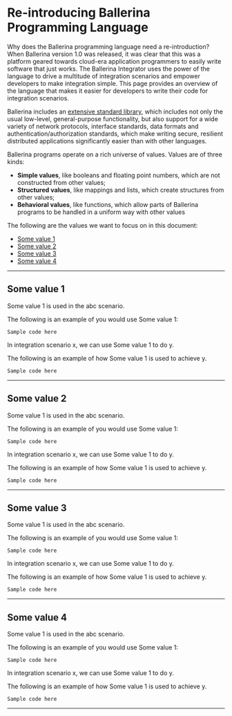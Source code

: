 # Re-introducing Ballerina Programming Language

Why does the Ballerina programming language need a re-introduction? When Ballerina version 1.0 was released, it was clear that this was a platform geared towards cloud-era application programmers to easily write software that just works. The Ballerina Integrator uses the power of the language to drive a multitude of integration scenarios and empower developers to make integration simple. This page provides an overview of the language that makes it easier for developers to write their code for integration scenarios.

Ballerina includes an [extensive standard library](https://v1-0.ballerina.io/learn/api-docs/ballerina/index.html), which includes not only the usual low-level, general-purpose functionality, but also support for a wide variety of network protocols, interface standards, data formats and authentication/authorization standards, which make writing secure, resilient distributed applications significantly easier than with other languages. 

Ballerina programs operate on a rich universe of values. Values are of three kinds:

- **Simple values**, like booleans and floating point numbers, which are not constructed from other values;
- **Structured values**, like mappings and lists, which create structures from other values;
- **Behavioral values**, like functions, which allow parts of Ballerina programs to be handled in a uniform way with other values

The following are the values we want to focus on in this document:

- [Some value 1](#Some-value-1)
- [Some value 2](#Some-value-2)
- [Some value 3](#Some-value-3)
- [Some value 4](#Some-value-4)

---

## Some value 1

Some value 1 is used in the abc scenario.

The following is an example of you would use Some value 1:

```ballerina
Sample code here

```

In integration scenario x, we can use Some value 1 to do y. 

The following is an example of how Some value 1 is used to achieve y.

```ballerina
Sample code here

```

---

## Some value 2

Some value 1 is used in the abc scenario.

The following is an example of you would use Some value 1:

```ballerina
Sample code here

```

In integration scenario x, we can use Some value 1 to do y. 

The following is an example of how Some value 1 is used to achieve y.

```ballerina
Sample code here

```

---

## Some value 3

Some value 1 is used in the abc scenario.

The following is an example of you would use Some value 1:

```ballerina
Sample code here

```

In integration scenario x, we can use Some value 1 to do y. 

The following is an example of how Some value 1 is used to achieve y.

```ballerina
Sample code here

```

---

## Some value 4

Some value 1 is used in the abc scenario.

The following is an example of you would use Some value 1:

```ballerina
Sample code here

```

In integration scenario x, we can use Some value 1 to do y. 

The following is an example of how Some value 1 is used to achieve y.

```ballerina
Sample code here

```

---

